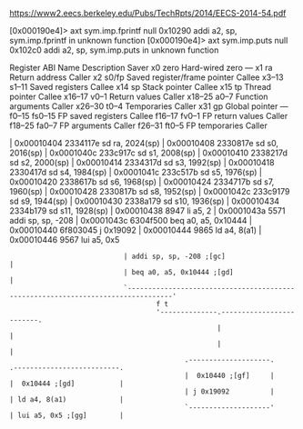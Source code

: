 
https://www2.eecs.berkeley.edu/Pubs/TechRpts/2014/EECS-2014-54.pdf

[0x000190e4]> axt sym.imp.fprintf
null 0x10290 addi a2, sp, sym.imp.fprintf in unknown function
[0x000190e4]> axt sym.imp.puts
null 0x102c0 addi a2, sp, sym.imp.puts in unknown function

Register ABI Name Description Saver
x0 zero Hard-wired zero —
x1 ra Return address Caller
x2 s0/fp Saved register/frame pointer Callee
x3–13 s1–11 Saved registers Callee
x14 sp Stack pointer Callee
x15 tp Thread pointer Callee
x16–17 v0–1 Return values Caller
x18–25 a0–7 Function arguments Caller
x26–30 t0–4 Temporaries Caller
x31 gp Global pointer —
f0–15 fs0–15 FP saved registers Callee
f16–17 fv0–1 FP return values Caller
f18–25 fa0–7 FP arguments Caller
f26–31 ft0–5 FP temporaries Caller


|           0x00010404      2334117e       sd ra, 2024(sp)
|           0x00010408      2330817e       sd s0, 2016(sp)
|           0x0001040c      233c917c       sd s1, 2008(sp)
|           0x00010410      2338217d       sd s2, 2000(sp)
|           0x00010414      2334317d       sd s3, 1992(sp)
|           0x00010418      2330417d       sd s4, 1984(sp)
|           0x0001041c      233c517b       sd s5, 1976(sp)
|           0x00010420      2338617b       sd s6, 1968(sp)
|           0x00010424      2334717b       sd s7, 1960(sp)
|           0x00010428      2330817b       sd s8, 1952(sp)
|           0x0001042c      233c9179       sd s9, 1944(sp)
|           0x00010430      2338a179       sd s10, 1936(sp)
|           0x00010434      2334b179       sd s11, 1928(sp)
|           0x00010438      8947           li a5, 2
|           0x0001043a      5571           addi sp, sp, -208
|           0x0001043c      6304f500       beq a0, a5, 0x10444
|           0x00010440      6f803045       j 0x19092
|           0x00010444      9865           ld a4, 8(a1)
|           0x00010446      9567           lui a5, 0x5



                                | addi sp, sp, -208 ;[gc]                                                         |
                                | beq a0, a5, 0x10444 ;[gd]                                                       |
                                `---------------------------------------------------------------------------------'
                                        f t
                                        '--------------.-------------------------.
                                                       |                         |
                                                       |                         |
                                               .--------------------.      .--------------------------.
                                               |  0x10440 ;[gf]     |      |  0x10444 ;[gd]           |
                                               | j 0x19092          |      | ld a4, 8(a1)             |
                                               `--------------------'      | lui a5, 0x5 ;[gg]        |

